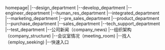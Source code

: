 homepage|
        |--design_department
        |--develop_department
        |--engineer_department
        |--human_res_department
        |--integrated_department
        |--marketing_department
        |--pre_sales_department
        |--product_department
        |--purchase_department
        |--sales_department
        |--tech_support_department
        |--test_department
        |--公司新闻（company_news)
        |--组织架构（company_structure)
        |--会议室情况（meeting_room)
        |--找人（employ_seeking)
        |--快速入口
